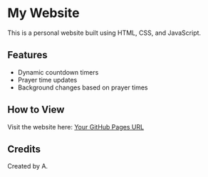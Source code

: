 # My Website

This is a personal website built using HTML, CSS, and JavaScript.

## Features
- Dynamic countdown timers
- Prayer time updates
- Background changes based on prayer times

## How to View
Visit the website here: [Your GitHub Pages URL](https://yourusername.github.io/my-website)

## Credits
Created by A.
